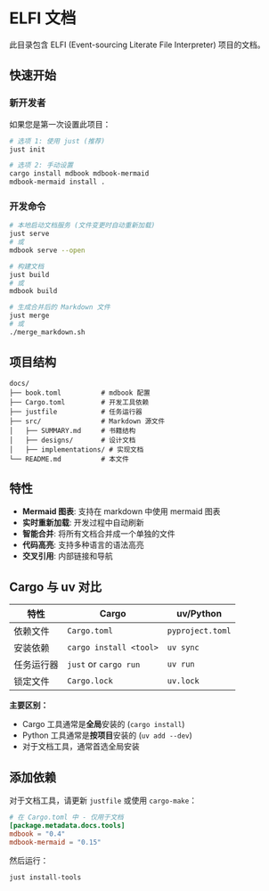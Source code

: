 # ELFI 文档

此目录包含 ELFI (Event-sourcing Literate File Interpreter) 项目的文档。

## 快速开始

### 新开发者

如果您是第一次设置此项目：

```bash
# 选项 1: 使用 just (推荐)
just init

# 选项 2: 手动设置
cargo install mdbook mdbook-mermaid
mdbook-mermaid install .
```

### 开发命令

```bash
# 本地启动文档服务 (文件变更时自动重新加载)
just serve
# 或
mdbook serve --open

# 构建文档
just build
# 或
mdbook build

# 生成合并后的 Markdown 文件
just merge
# 或
./merge_markdown.sh
```

## 项目结构

```
docs/
├── book.toml          # mdbook 配置
├── Cargo.toml         # 开发工具依赖
├── justfile           # 任务运行器
├── src/               # Markdown 源文件
│   ├── SUMMARY.md     # 书籍结构
│   ├── designs/       # 设计文档
│   ├── implementations/ # 实现文档
└── README.md          # 本文件
```

## 特性

- **Mermaid 图表**: 支持在 markdown 中使用 mermaid 图表
- **实时重新加载**: 开发过程中自动刷新
- **智能合并**: 将所有文档合并成一个单独的文件
- **代码高亮**: 支持多种语言的语法高亮
- **交叉引用**: 内部链接和导航

## Cargo 与 uv 对比

| 特性 | Cargo | uv/Python |
|---------|-------|-----------|
| 依赖文件 | `Cargo.toml` | `pyproject.toml` |
| 安装依赖 | `cargo install <tool>` | `uv sync` |
| 任务运行器 | `just` or `cargo run` | `uv run` |
| 锁定文件 | `Cargo.lock` | `uv.lock` |

**主要区别：**
- Cargo 工具通常是**全局**安装的 (`cargo install`)
- Python 工具通常是**按项目**安装的 (`uv add --dev`)
- 对于文档工具，通常首选全局安装

## 添加依赖

对于文档工具，请更新 `justfile` 或使用 `cargo-make`：

```toml
# 在 Cargo.toml 中 - 仅用于文档
[package.metadata.docs.tools]
mdbook = "0.4"
mdbook-mermaid = "0.15"
```

然后运行：
```bash
just install-tools
```
